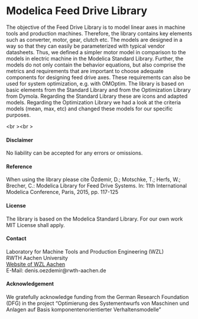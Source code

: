 # Modelica Feed Drive Library
The objective of the Feed Drive Library is to model linear axes in machine tools and production machines. Therefore, the library contains key elements such as converter, motor, gear, clutch etc. 
The models are designed in a way so that they can easily be parameterized with typical vendor datasheets. Thus, we defined a simpler motor model in comparison to the models in electric machine in the Modelica Standard Library. Further, the models do not only contain the behavior equations, but also comprise the metrics and requirements that are important to choose adequate components for designing feed drive axes. These requirements can also be used for system optimization, e.g. with OMOptim.
The library is based on basic elements from the Standard Library and from the Optimization Library from Dymola. Regarding the Standard Library these are icons and adapted models. Regarding the Optimization Library we had a look at the criteria models (mean, max, etc) and changed these models for our specific purposes.

<br \><br \>
<h4>
Disclaimer
</h4>
No liability can be accepted for any errors or omissions.
<h4>
Reference
</h4>
When using the library please cite 
Özdemir, D.; Motschke, T.; Herfs, W.; Brecher, C.: Modelica Library for Feed Drive Systems. In: 11th International Modelica Conference, Paris, 2015, pp. 117-125
<h4>
License
</h4>
The library is based on the Modelica Standard Library. For our own work MIT License shall apply. 
<h4>
Contact
</h4>
Laboratory for Machine Tools and Production Engineering (WZL)<br \>
RWTH Aachen University<br \>
<a href='http://www.wzl.rwth-aachen.de' >Website of WZL Aachen</a>
<br \>
E-Mail: denis.oezdemir@rwth-aachen.de
<h4>
Acknowledgement
</h4>
We gratefully acknowledge funding from the German Research Foundation (DFG) in the project &ldquo;Optimierung des Systementwurfs von Maschinen und Anlagen auf Basis komponentenorientierter Verhaltensmodelle&rdquo;
</html>

